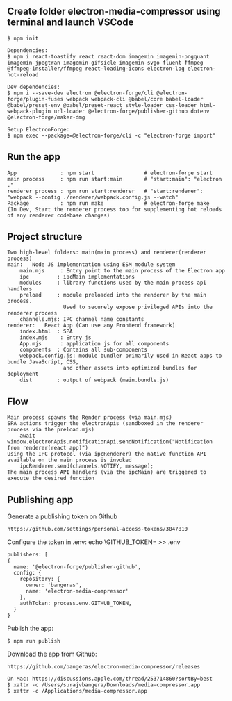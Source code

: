 ## Create folder electron-media-compressor using terminal and launch VSCode
    $ npm init
    
    Dependencies:
    $ npm i react-toastify react react-dom imagemin imagemin-pngquant imagemin-jpegtran imagemin-gifsicle imagemin-svgo fluent-ffmpeg @ffmpeg-installer/ffmpeg react-loading-icons electron-log electron-hot-reload

    Dev dependencies:
    $ npm i --save-dev electron @electron-forge/cli @electron-forge/plugin-fuses webpack webpack-cli @babel/core babel-loader @babel/preset-env @babel/preset-react style-loader css-loader html-webpack-plugin url-loader @electron-forge/publisher-github dotenv @electron-forge/maker-dmg

    Setup ElectronForge:
    $ npm exec --package=@electron-forge/cli -c "electron-forge import"

## Run the app
    App              : npm start                # electron-forge start
    main process     : npm run start:main       # "start:main": "electron ."
    renderer process : npm run start:renderer   # "start:renderer": "webpack --config ./renderer/webpack.config.js --watch"
    Package          : npm run make             # electron-forge make
    (In Dev, Start the renderer process too for supplementing hot reloads of any renderer codebase changes)
    
## Project structure   
    Two high-level folders: main(main process) and renderer(renderer process)	
    main:   Node JS implementation using ESM module system	
        main.mjs     : Entry point to the main process of the Electron app
        ipc         : ipcMain implementations
        modules     : library functions used by the main process api handlers
        preload     : module preloaded into the renderer by the main process. 
                      Used to securely expose privileged APIs into the renderer process
        channels.mjs: IPC channel name constants
    renderer:   React App (Can use any Frontend framework)
        index.html  : SPA
        index.mjs    : Entry js
        App.mjs      : application js for all components
        components  : Contains all sub-components
        webpack.config.js: module bundler primarily used in React apps to bundle JavaScript, CSS,       
                      and other assets into optimized bundles for deployment 
        dist        : output of webpack (main.bundle.js)


## Flow
    Main process spawns the Render process (via main.mjs)
    SPA actions trigger the electronApis (sandboxed in the renderer process via the preload.mjs)
        await window.electronApis.notificationApi.sendNotification("Notification from renderer(react app)") 
    Using the IPC protocol (via ipcRenderer) the native function API  available on the main process is invoked 
        ipcRenderer.send(channels.NOTIFY, message);
    The main process API handlers (via the ipcMain) are triggered to execute the desired function
    

## Publishing app
    

Generate a publishing token on Github

    https://github.com/settings/personal-access-tokens/3047810
    

Configure the token in .env:
    echo \GITHUB_TOKEN=<copy from github> >> .env 

    publishers: [
    {
      name: '@electron-forge/publisher-github',
      config: {
        repository: {
          owner: 'bangeras',
          name: 'electron-media-compressor'
        },
        authToken: process.env.GITHUB_TOKEN,
      }
    }

Publish the app:

    $ npm run publish

Download the app from Github:

    https://github.com/bangeras/electron-media-compressor/releases

    On Mac: https://discussions.apple.com/thread/253714860?sortBy=best
    $ xattr -c /Users/surajvbangera/Downloads/media-compressor.app
    $ xattr -c /Applications/media-compressor.app